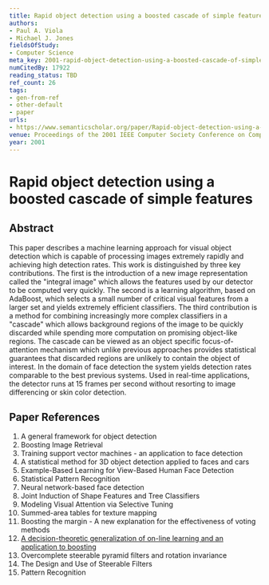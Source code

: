 ```yaml
---
title: Rapid object detection using a boosted cascade of simple features
authors:
- Paul A. Viola
- Michael J. Jones
fieldsOfStudy:
- Computer Science
meta_key: 2001-rapid-object-detection-using-a-boosted-cascade-of-simple-features
numCitedBy: 17922
reading_status: TBD
ref_count: 26
tags:
- gen-from-ref
- other-default
- paper
urls:
- https://www.semanticscholar.org/paper/Rapid-object-detection-using-a-boosted-cascade-of-Viola-Jones/dc6ea0e30e46163b706f2f8bdc9c67ca87f83d63?sort=total-citations
venue: Proceedings of the 2001 IEEE Computer Society Conference on Computer Vision and Pattern Recognition. CVPR 2001
year: 2001
---
```


# Rapid object detection using a boosted cascade of simple features

## Abstract

This paper describes a machine learning approach for visual object detection which is capable of processing images extremely rapidly and achieving high detection rates. This work is distinguished by three key contributions. The first is the introduction of a new image representation called the "integral image" which allows the features used by our detector to be computed very quickly. The second is a learning algorithm, based on AdaBoost, which selects a small number of critical visual features from a larger set and yields extremely efficient classifiers. The third contribution is a method for combining increasingly more complex classifiers in a "cascade" which allows background regions of the image to be quickly discarded while spending more computation on promising object-like regions. The cascade can be viewed as an object specific focus-of-attention mechanism which unlike previous approaches provides statistical guarantees that discarded regions are unlikely to contain the object of interest. In the domain of face detection the system yields detection rates comparable to the best previous systems. Used in real-time applications, the detector runs at 15 frames per second without resorting to image differencing or skin color detection.

## Paper References

1. A general framework for object detection
2. Boosting Image Retrieval
3. Training support vector machines - an application to face detection
4. A statistical method for 3D object detection applied to faces and cars
5. Example-Based Learning for View-Based Human Face Detection
6. Statistical Pattern Recognition
7. Neural network-based face detection
8. Joint Induction of Shape Features and Tree Classifiers
9. Modeling Visual Attention via Selective Tuning
10. Summed-area tables for texture mapping
11. Boosting the margin - A new explanation for the effectiveness of voting methods
12. [A decision-theoretic generalization of on-line learning and an application to boosting](1995-a-decision-theoretic-generalization-of-on-line-learning-and-an-application-to-boosting)
13. Overcomplete steerable pyramid filters and rotation invariance
14. The Design and Use of Steerable Filters
15. Pattern Recognition
